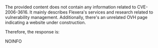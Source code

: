 The provided content does not contain any information related to CVE-2006-3616. It mainly describes Flexera's services and research related to vulnerability management. Additionally, there's an unrelated OVH page indicating a website under construction.

Therefore, the response is:

NOINFO